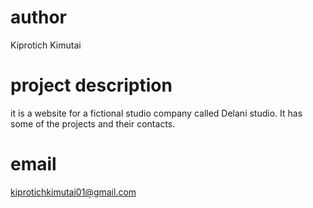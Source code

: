 # author
Kiprotich Kimutai
# project description
it is a website for a fictional studio company called Delani studio. It has some of the projects and their contacts.

# email
kiprotichkimutai01@gmail.com